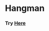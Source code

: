 Hangman
==============================================================================================================================

### Try [Here](https://githubtocolab.com/kkanho/hangman/blob/main/hangman.ipynb)
